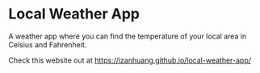 # Local Weather App

 A weather app where you can find the temperature of your local area in Celsius and Fahrenheit.
 
 Check this website out at https://izanhuang.github.io/local-weather-app/